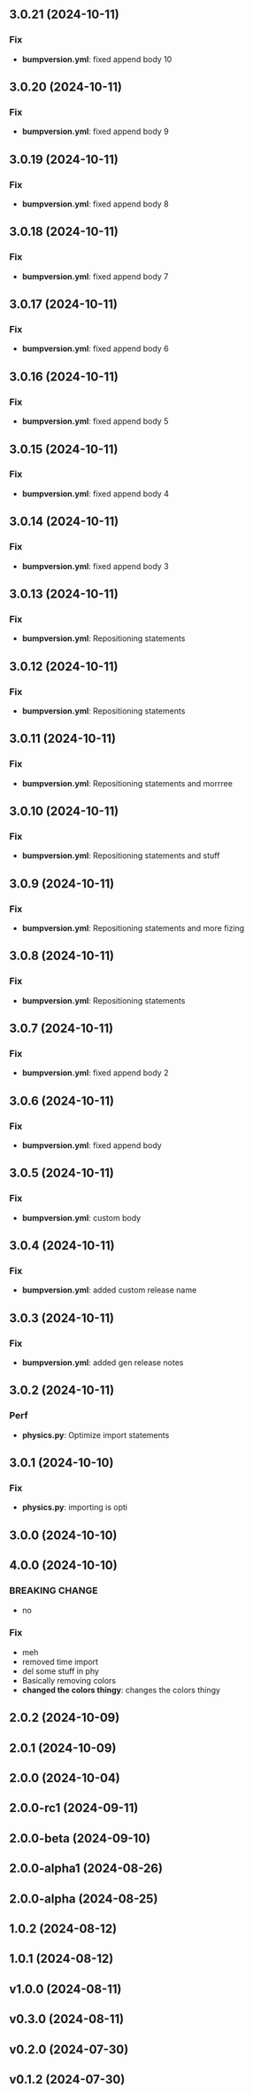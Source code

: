 
## 3.0.21 (2024-10-11)

### Fix

- **bumpversion.yml**: fixed append body 10

## 3.0.20 (2024-10-11)

### Fix

- **bumpversion.yml**: fixed append body 9

## 3.0.19 (2024-10-11)

### Fix

- **bumpversion.yml**: fixed append body 8

## 3.0.18 (2024-10-11)

### Fix

- **bumpversion.yml**: fixed append body 7

## 3.0.17 (2024-10-11)

### Fix

- **bumpversion.yml**: fixed append body 6

## 3.0.16 (2024-10-11)

### Fix

- **bumpversion.yml**: fixed append body 5

## 3.0.15 (2024-10-11)

### Fix

- **bumpversion.yml**: fixed append body 4

## 3.0.14 (2024-10-11)

### Fix

- **bumpversion.yml**: fixed append body 3

## 3.0.13 (2024-10-11)

### Fix

- **bumpversion.yml**: Repositioning statements

## 3.0.12 (2024-10-11)

### Fix

- **bumpversion.yml**: Repositioning statements

## 3.0.11 (2024-10-11)

### Fix

- **bumpversion.yml**: Repositioning statements and morrree

## 3.0.10 (2024-10-11)

### Fix

- **bumpversion.yml**: Repositioning statements and stuff

## 3.0.9 (2024-10-11)

### Fix

- **bumpversion.yml**: Repositioning statements and more fizing

## 3.0.8 (2024-10-11)

### Fix

- **bumpversion.yml**: Repositioning statements

## 3.0.7 (2024-10-11)

### Fix

- **bumpversion.yml**: fixed append body 2

## 3.0.6 (2024-10-11)

### Fix

- **bumpversion.yml**: fixed append body

## 3.0.5 (2024-10-11)

### Fix

- **bumpversion.yml**: custom body

## 3.0.4 (2024-10-11)

### Fix

- **bumpversion.yml**: added custom release name

## 3.0.3 (2024-10-11)

### Fix

- **bumpversion.yml**: added gen release notes

## 3.0.2 (2024-10-11)

### Perf

- **physics.py**: Optimize import statements

## 3.0.1 (2024-10-10)

### Fix

- **physics.py**: importing is opti

## 3.0.0 (2024-10-10)

## 4.0.0 (2024-10-10)

### BREAKING CHANGE

- no

### Fix

- meh
- removed time import
- del some stuff in phy
- Basically removing colors
- **changed the colors thingy**: changes the colors thingy

## 2.0.2 (2024-10-09)

## 2.0.1 (2024-10-09)

## 2.0.0 (2024-10-04)

## 2.0.0-rc1 (2024-09-11)

## 2.0.0-beta (2024-09-10)

## 2.0.0-alpha1 (2024-08-26)

## 2.0.0-alpha (2024-08-25)

## 1.0.2 (2024-08-12)

## 1.0.1 (2024-08-12)

## v1.0.0 (2024-08-11)

## v0.3.0 (2024-08-11)

## v0.2.0 (2024-07-30)

## v0.1.2 (2024-07-30)
